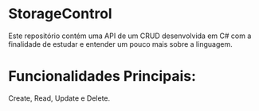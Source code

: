 # StorageControl

Este repositório contém uma API de um CRUD desenvolvida em C# com a finalidade de estudar e entender um pouco mais sobre a linguagem.

# Funcionalidades Principais:

Create, Read, Update e Delete.
